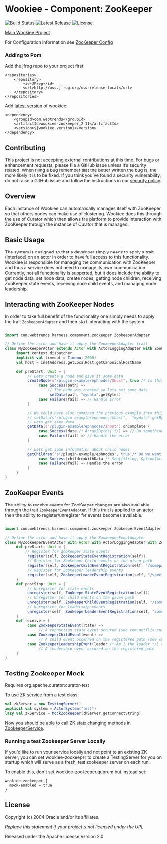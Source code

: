# Wookiee - Component: ZooKeeper

[![Build Status](https://travis-ci.org/oracle/wookiee-zookeeper.svg?branch=master)](https://travis-ci.org/oracle/wookiee-zookeeper) [![Latest Release](https://img.shields.io/github/release/oracle/wookiee-zookeeper.svg)](https://github.com/oracle/wookiee-zookeeper/releases) [![License](http://img.shields.io/:license-Apache%202-red.svg)](http://www.apache.org/licenses/LICENSE-2.0.txt)

[Main Wookiee Project](https://github.com/Webtrends/wookiee)

For Configuration information see [ZooKeeper Config](docs/config.md)

### Adding to Pom

Add the jfrog repo to your project first:
~~~~
<repositories>
    <repository>
        <id>JFrog</id>
        <url>http://oss.jfrog.org/oss-release-local</url>
    </repository>
</repositories>
~~~~

Add [latest version](https://github.com/oracle/wookiee-zookeeper/releases/latest) of wookiee:
~~~~
<dependency>
    <groupId>com.webtrends</groupId>
    <artifactId>wookiee-zookeeper_2.11</artifactId>
    <version>${wookiee.version}</version>
</dependency>
~~~~

## Contributing
This project is not accepting external contributions at this time. For bugs or enhancement requests, please file a GitHub issue unless it’s security related. When filing a bug remember that the better written the bug is, the more likely it is to be fixed. If you think you’ve found a security vulnerability, do not raise a GitHub issue and follow the instructions in our [security policy](./SECURITY.md).

## Overview

Each instance of Wookiee can automatically manages itself with ZooKeeper so that others nodes can make use
of clustering. Wookiee does this through the use of Curator which then allows the platform to provide interaction
with ZooKeeper through the instance of Curator that is managed.

## Basic Usage

The system is designed so that a developer simply needs to apply a trait (interface) on an actor in order to have
full access to this functionality. Wookiee is responsible for managing the communication with ZooKeeper
and thus a service does not need to manage its own communication. Currently, not all functionality is supported, but
it does include the ability to get node data, set node data, create nodes, getting node children, receiving ZooKeeper
state events, receiving node child events, and managing node leadership.

## Interacting with ZooKeeper Nodes

In order to take full benefit of the functionality one simply needs to apply the trait `ZookeeperAdapter` and then start
interacting with the system.

```scala

import com.webtrends.harness.component.zookeeper.ZookeeperAdapter

// Define the actor and have it apply the ZookeeperAdapter trait
class MyZookeeperActor extends Actor with ActorLoggingAdapter with ZookeeperAdapter {
     import context.dispatcher
     implicit val timeout = Timeout(2000)
     val host = InetAddress.getLocalHost.getCanonicalHostName

     def preStart: Unit = {
          // Lets create a node and give it some data
          createNode(s"/plugin-example/ephnodes/$host", true /* Is this node ephemeral? */, None /* I could give it the data here instead of making the next call */).onComplete {
               case Success(path) =>
                   // The node was created so lets set some data
                    setData(path, "mydata".getBytes)
               case Failure(fail) => // Handle Error
          }

          // We could have also combined the previous example into this call
          // setData(s"/plugin-example/ephnodes/$host",  "mydata".getBytes, true /* Create the node if it does not exist */, true /* Is the node ephemeral ?* /)
          // Lets get some data
          getData(s"/plugin-example/ephnodes/$host").onComplete {
               case Success(data /* Array[Bytes] */) => // Do something with the data
               case Failure(fail) => // Handle the error
          }

          // Lets get some information about child nodes
          getChildren("s"/plugin-example/ephnodes", true /* Do we want the data as well? */).onComplete {
               case Success(childrenWithData /* Seq[(String, Option[Array[Byte]])] */) => // Do something with the children and data
               case Failure(fail) => Handle the error
          }
     }
}
```

## ZooKeeper Events

The ability to receive events for ZooKeeper changes are also available through the trait `ZookeeperEventAdapter`.
If this trait is applied to an actor then the ability to register/unregister for events becomes available.

```scala

import com.webtrends.harness.component.zookeeper.ZookeeperEventAdapter

// Define the actor and have it apply the ZookeeperEventAdapter
class MyZookeeperEventActor with Actor with ActorLoggingAdapter with ZookeeperEventAdapter {
     def preStart: Unit = {
         // Register for ZooKeeper State events
          register(self, ZookeeperStateEventRegistration(self))
          // Register for ZooKeeper Child events on the given path
          register(self, ZookeeperChildEventRegistration(self, "/someparentpath"))
          // Register for ZooKeeper leadership events
          register(self, ZookeeperLeaderEventRegistration(self, "/someleadershippath")
     }
     def postStop: Unit = {
          // Unregister for state events
          unregister(self, ZookeeperStateEventRegistration(self))
          // Unregister for child events on the given path
          unregister(self, ZookeeperChildEventRegistration(self, "/someparentpath"))
          // Unregister for leadership events
          unregister(self, ZookeeperLeaderEventRegistration(self, "someleadershippath"))
     }
     def receive = {
          case ZookeeperStateEvent(state) =>
               // A connection state event occured (see com.netflix.curator.framework.state.ConnectionState)
          case ZookeeperChildEvent(event) =>
               // A child event occurred on the registered path (see com.netflix.curator.framework.recipes.cache.PathChildrenCacheEvent)
          case ZookeeperLeadershipEvent(leader /* Am I the leader */) =>
               // A leadership event occured on the registered path
     }
}
```

## Testing Zookeeper Mock
Requires org.apache.curator:curator-test

To use ZK service from a test class:
```scala
val zkServer = new TestingServer()
implicit val system = ActorSystem("test")
lazy val zkService = MockZookeeper(zkServer.getConnectString)
```
Now you should be able to call ZK state changing methods in [ZookeeperService](src/main/scala/com/webtrends/harness/component/zookeeper/ZookeeperService.scala).

### Running a test Zookeeper Server Locally
If you'd like to run your service locally and not point to an existing ZK server,
you can set wookiee-zookeeper to create a TestingServer for you on startup
which will serve as a fresh, test zookeeper server on each run. 

To enable this, don't set wookiee-zookeeper.quorum but instead set:
```
wookiee-zookeeper {
  mock-enabled = true
}
```

## License

Copyright (c) 2004 Oracle and/or its affiliates.

*Replace this statement if your project is not licensed under the UPL*

Released under the Apache License Version 2.0
